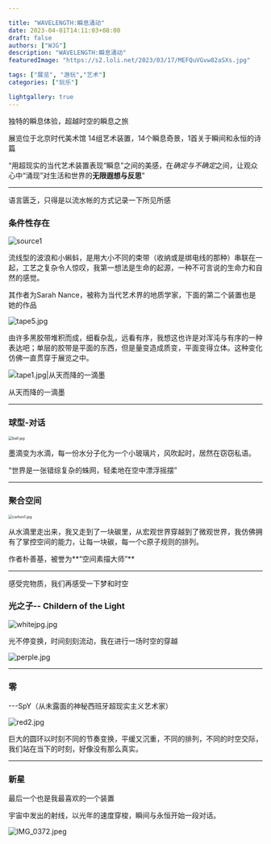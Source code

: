 ```yaml
---

title: "WAVELENGTH:瞬息涌动"
date: 2023-04-01T14:11:03+08:00
draft: false
authors: ["WJG"]
description: "WAVELENGTH:瞬息涌动"
featuredImage: "https://s2.loli.net/2023/03/17/MEFQuVGvw82aSXs.jpg"

tags: ["展览", "游玩","艺术"]
categories: ["玩乐"]

lightgallery: true
---
```


独特的瞬息体验，超越时空的瞬息之旅
<!--more-->

展览位于北京时代美术馆
14组艺术装置，14个瞬息奇景，1首关于瞬间和永恒的诗篇

“用超现实的当代艺术装置表现“瞬息”之间的美感，在*确定与不确定*之间，让观众心中“涌现”对生活和世界的**无限遐想与反思**”

***

语言匮乏，只得是以流水帐的方式记录一下所见所感

### 条件性存在

![source1](https://img.dahepiao.com/uploads/image/2023/03/03/990f6437fc38656f10497cbb83aeec6d.gif)

流线型的波浪和小蝌蚪，是用大小不同的束带（收纳或是绑电线的那种）串联在一起，工艺之复杂令人惊叹，我第一想法是生命的起源，一种不可言说的生命力和自然的感觉。

其作者为Sarah Nance，被称为当代艺术界的地质学家，下面的第二个装置也是她的作品

![tape5.jpg](https://s2.loli.net/2023/04/03/soU8WmDQKaVcOh7.jpg)

由许多黑胶带堆积而成，细看杂乱，远看有序，我想这也许是对浑沌与有序的一种表达吧；单层的胶带是平面的东西，但是量变造成质变，平面变得立体。这种变化仿佛一直贯穿于展览之中。

![tape1.jpg|从天而降的一滴墨](https://s2.loli.net/2023/04/03/7aMBU2in3H41pyT.jpg)

从天而降的一滴墨

***

### 球型-对话



<img src="https://s2.loli.net/2023/04/03/5TItj6cJxLvfYRi.jpg" alt="ball.jpg" style="zoom:50%;" />

墨滴变为水滴，每一份水分子化为一个小玻璃片，风吹起时，居然在窃窃私语。

“世界是一张错综复杂的蛛网，轻柔地在空中漂浮摇摆”

***

### 聚合空间

<img src="https://s2.loli.net/2023/04/03/GSa58xVFPNkdpn1.jpg" alt="carbon1.jpg" style="zoom:50%;" />

从水滴里走出来，我又走到了一块碳里，从宏观世界穿越到了微观世界，我仿佛拥有了掌控空间的能力，让每一块碳，每一个c原子规则的排列。

作者朴善基，被誉为**“空间素描大师”**

***



感受完物质，我们再感受一下梦和时空

### 光之子-- Childern of the Light



![whitejpg.jpg](https://s2.loli.net/2023/04/03/qmvZHklW7jCp4iy.jpg)

光不停变换，时间刻刻流动，我在进行一场时空的穿越

![perple.jpg](https://s2.loli.net/2023/04/03/eNuTCm28gOhWyJa.jpg)

***

### 零

---SpY（从未露面的神秘西班牙超现实主义艺术家）

![red2.jpg](https://s2.loli.net/2023/04/03/m1c9QX2CaZ7uGo8.jpg)



巨大的圆环以时刻不同的节奏变换，平缓又沉重，不同的排列，不同的时空交际，我们站在当下的时刻，好像没有那么真实。

***



### 新星

最后一个也是我最喜欢的一个装置

宇宙中发出的射线，以光年的速度穿梭，瞬间与永恒开始一段对话。

![IMG_0372.jpeg](https://s2.loli.net/2023/04/03/bzDZtlr79KHnFmf.jpg)

